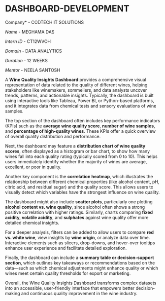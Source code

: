 # DASHBOARD-DEVELOPMENT

Company* - CODTECH IT SOLUTIONS

*Name* - MEGHAMA DAS

*Intern ID* - CT12WVOH

*Domain* - DATA ANALYTICS

*Duration* - 12 WEEKS

*Mentor* - NEELA SANTOSH

A **Wine Quality Insights Dashboard** provides a comprehensive visual representation of data related to the quality of different wines, helping stakeholders like winemakers, sommeliers, and data analysts uncover trends, patterns, and actionable insights. Typically, the dashboard is built using interactive tools like Tableau, Power BI, or Python-based platforms, and it integrates data from chemical tests and sensory evaluations of wine samples.

The top section of the dashboard often includes key performance indicators (KPIs) such as the **average wine quality score**, **number of wine samples**, and **percentage of high-quality wines**. These KPIs offer a quick overview of overall quality distribution and performance.

Next, the dashboard may feature a **distribution chart of wine quality scores**, often displayed as a histogram or bar chart, to show how many wines fall into each quality rating (typically scored from 0 to 10). This helps users immediately identify whether the majority of wines are average, excellent, or poor in quality.

Another key component is the **correlation heatmap**, which illustrates the relationship between different chemical properties (like alcohol content, pH, citric acid, and residual sugar) and the quality score. This allows users to visually detect which variables have the strongest influence on wine quality.

The dashboard might also include **scatter plots**, particularly one plotting **alcohol content vs. wine quality**, since alcohol often shows a strong positive correlation with higher ratings. Similarly, charts comparing **fixed acidity, volatile acidity**, and **sulphates** against wine quality offer more detailed chemical insights.

For a deeper analysis, filters can be added to allow users to compare **red vs. white wine**, view insights by **wine origin**, or analyze data over time. Interactive elements such as slicers, drop-downs, and hover-over tooltips enhance user experience and facilitate detailed exploration.

Finally, the dashboard can include a **summary table or decision-support section**, which outlines key takeaways or recommendations based on the data—such as which chemical adjustments might enhance quality or which wines meet certain quality thresholds for export or marketing.

Overall, the Wine Quality Insights Dashboard transforms complex datasets into an accessible, user-friendly interface that empowers better decision-making and continuous quality improvement in the wine industry.
